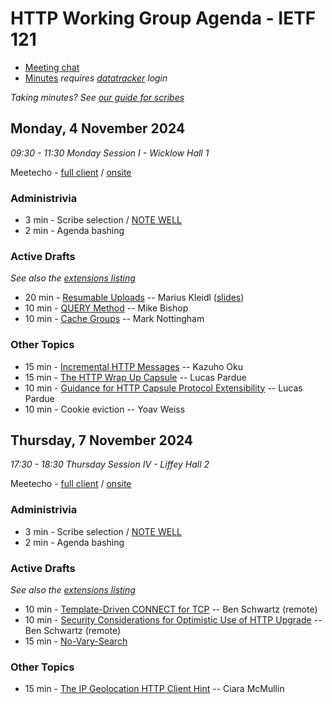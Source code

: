 # HTTP Working Group Agenda - IETF 121

* [Meeting chat](https://zulip.ietf.org/#narrow/stream/httpbis)
* [Minutes](https://notes.ietf.org/notes-ietf-121-httpbis) _requires [datatracker](https://datatracker.ietf.org) login_

*Taking minutes? See [our guide for scribes](https://github.com/httpwg/wiki/wiki/TakingMinutes)*

## Monday, 4 November 2024

_09:30 - 11:30	Monday Session I - Wicklow Hall 1_

Meetecho - [full client](https://meetings.conf.meetecho.com/ietf121/?session=33411) / [onsite](https://meetings.conf.meetecho.com/onsite121/?session=33411)

### Administrivia

*  3 min - Scribe selection / [NOTE WELL](https://www.ietf.org/about/note-well/)
*  2 min - Agenda bashing

### Active Drafts

_See also the [extensions listing](https://httpwg.org/http-extensions/)_

* 20 min - [Resumable Uploads](https://datatracker.ietf.org/doc/draft-ietf-httpbis-resumable-upload) -- Marius Kleidl ([slides](resumable_uploads.pdf))
* 10 min - [QUERY Method](https://datatracker.ietf.org/doc/draft-ietf-httpbis-safe-method-w-body) -- Mike Bishop
* 10 min - [Cache Groups](https://datatracker.ietf.org/doc/draft-ietf-httpbis-cache-groups/) -- Mark Nottingham

### Other Topics

* 15 min - [Incremental HTTP Messages](https://datatracker.ietf.org/doc/draft-kazuho-httpbis-incremental-http/) -- Kazuho Oku
* 15 min - [The HTTP Wrap Up Capsule](https://datatracker.ietf.org/doc/draft-schinazi-httpbis-wrap-up/) -- Lucas Pardue
* 10 min - [Guidance for HTTP Capsule Protocol Extensibility](https://datatracker.ietf.org/doc/draft-pardue-capsule-ext-guidance/) -- Lucas Pardue
* 10 min - Cookie eviction -- Yoav Weiss

## Thursday, 7 November 2024

_17:30 - 18:30	Thursday Session IV - Liffey Hall 2_

Meetecho - [full client](https://meetings.conf.meetecho.com/ietf121/?session=33412) / [onsite](https://meetings.conf.meetecho.com/onsite121/?session=33412)

### Administrivia

*  3 min - Scribe selection / [NOTE WELL](https://www.ietf.org/about/note-well/)
*  2 min - Agenda bashing

### Active Drafts

_See also the [extensions listing](https://httpwg.org/http-extensions/)_

* 10 min - [Template-Driven CONNECT for TCP](https://datatracker.ietf.org/doc/draft-ietf-httpbis-connect-tcp/) -- Ben Schwartz (remote)
* 10 min - [Security Considerations for Optimistic Use of HTTP Upgrade](https://datatracker.ietf.org/doc/draft-ietf-httpbis-optimistic-upgrade/) -- Ben Schwartz (remote)
* 15 min - [No-Vary-Search](https://datatracker.ietf.org/doc/draft-ietf-httpbis-no-vary-search/)

### Other Topics

* 15 min - [The IP Geolocation HTTP Client Hint](https://datatracker.ietf.org/doc/draft-pauly-httpbis-geoip-hint/) -- Ciara McMullin